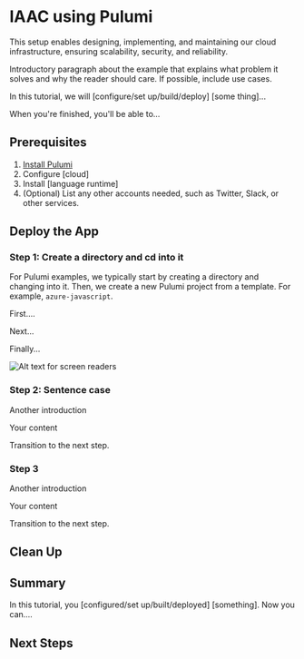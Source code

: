 
# IAAC using Pulumi 

 This setup enables designing, implementing, and maintaining our cloud infrastructure, ensuring scalability, security, and reliability.
 
 <!-- Use Title Case for all Titles -->
<!-- Most of the examples are transformed into tutorials on https://www.pulumi.com/docs/tutorials/ and are sorted by cloud and language. There is no need to include the cloud provider name or the language in the title.

<!-- Our examples have a specific structure. Learn more at CONTRIBUTING.md -->

Introductory paragraph about the example that explains what problem it solves and why the reader should care. If possible, include use cases.

In this tutorial, we will [configure/set up/build/deploy] [some thing]...

When you're finished, you'll be able to...

## Prerequisites

<!-- The Prerequisites section includes an ordered list of required installation and configuration steps before the reader can deploy the Pulumi example. -->

1. [Install Pulumi](https://www.pulumi.com/docs/get-started/install/)
1. Configure [cloud] <!-- We have setup pages for our popular cloud providers at https://www.pulumi.com/docs/intro/cloud-providers/<cloud-provider>/setup/ -->
1. Install [language runtime] <!-- We have setup pages for our supported language runtimes at https://www.pulumi.com/docs/intro/languages/<language>/ -->
1. (Optional) List any other accounts needed, such as Twitter, Slack, or other services.

<!-- Example:
1. [Install Pulumi](https://www.pulumi.com/docs/get-started/install/)
1. [Configure your AWS Credentials](https://www.pulumi.com/docs/intro/cloud-providers/aws/setup/)
1. [Install Node.js](https://www.pulumi.com/docs/intro/languages/javascript/)
-->

## Deploy the App

### Step 1: Create a directory and cd into it

For Pulumi examples, we typically start by creating a directory and changing into it. Then, we create a new Pulumi project from a template. For example, `azure-javascript`.

First....

Next...

Finally...

![Alt text for screen readers](/path/to/img.png)

<!--
If showing a command, explain the command first by talking about what it does. Then show the command and its output. If the output is too long, you can clip it with `...` and only show the relevant parts. If your README includes images, make sure to include an alt text.

Now transition to the next step by telling the reader what's next. If you're adding to a file, make sure to clearly explain that.
-->


### Step 2: Sentence case
Another introduction

Your content

Transition to the next step.

### Step 3

Another introduction

Your content

Transition to the next step.

## Clean Up

<!--We generally ask the reader to run `pulumi destroy` and tear down the resources to avoid incurring any costs. -->


## Summary

In this tutorial, you [configured/set up/built/deployed] [something]. Now you can....

<!-- Give a quick recap of what the readers have learned and optionally provide places for further exploration. -->

## Next Steps

<!-- Optionally include an unordered list of relevant Pulumi tutorials. -->

<!-- Example:
- [Create a load-balanced, hosted NGINX container service](https://www.pulumi.com/docs/tutorials/aws/ecs-fargate/)
- [Create an EC2-based WebServer and associated infrastructure](https://www.pulumi.com/docs/tutorials/aws/ec2-webserver/)
-->
